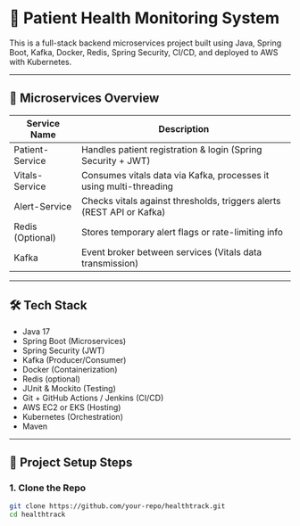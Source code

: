 # 🏥 Patient Health Monitoring System

This is a full-stack backend microservices project built using Java, Spring Boot, Kafka, Docker, Redis, Spring Security, CI/CD, and deployed to AWS with Kubernetes.

---

## 🧱 Microservices Overview

| Service Name       | Description |
|--------------------|-------------|
| Patient-Service     | Handles patient registration & login (Spring Security + JWT) |
| Vitals-Service      | Consumes vitals data via Kafka, processes it using multi-threading |
| Alert-Service       | Checks vitals against thresholds, triggers alerts (REST API or Kafka) |
| Redis (Optional)    | Stores temporary alert flags or rate-limiting info |
| Kafka               | Event broker between services (Vitals data transmission) |

---

## 🛠 Tech Stack

- Java 17
- Spring Boot (Microservices)
- Spring Security (JWT)
- Kafka (Producer/Consumer)
- Docker (Containerization)
- Redis (optional)
- JUnit & Mockito (Testing)
- Git + GitHub Actions / Jenkins (CI/CD)
- AWS EC2 or EKS (Hosting)
- Kubernetes (Orchestration)
- Maven

---

## 🚦 Project Setup Steps

### 1. Clone the Repo

```bash
git clone https://github.com/your-repo/healthtrack.git
cd healthtrack
